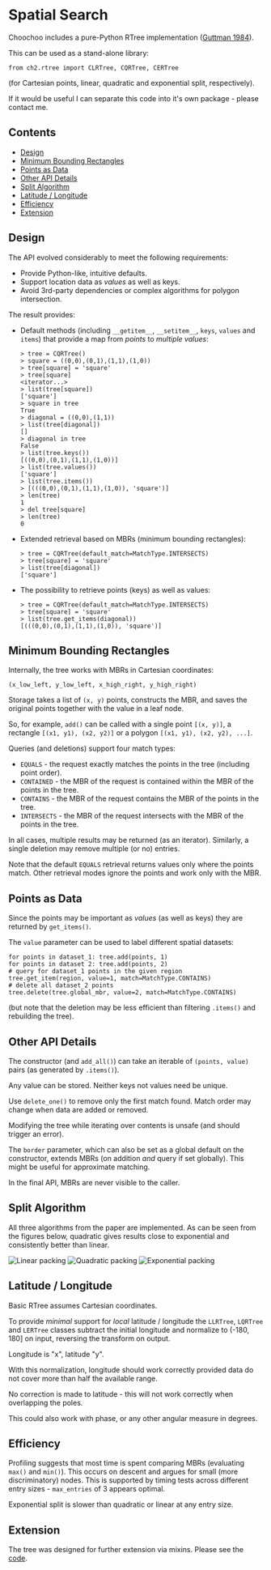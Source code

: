 
# Spatial Search

Choochoo includes a pure-Python RTree implementation ([Guttman
1984](https://github.com/andrewcooke/choochoo/blob/master/data/dev/guttman-r-trees.pdf)).

This can be used as a stand-alone library:

    from ch2.rtree import CLRTree, CQRTree, CERTree

(for Cartesian points, linear, quadratic and exponential split,
respectively).

If it would be useful I can separate this code into it's own package -
please contact me.

## Contents

* [Design](#design)
* [Minimum Bounding Rectangles](#minimum-bounding-rectangles)
* [Points as Data](#points-as-data)
* [Other API Details](#other-api-details)
* [Split Algorithm](#split-algorithm)
* [Latitude / Longitude](#latitude--longitude)
* [Efficiency](#efficiency)
* [Extension](#extension)

## Design

The API evolved considerably to meet the following requirements:
  * Provide Python-like, intuitive defaults.
  * Support location data as *values* as well as keys.
  * Avoid 3rd-party dependencies or complex algorithms for polygon
    intersection.

The result provides:

  * Default methods (including `__getitem__`, `__setitem__`, `keys`,
    `values` and `items`) that provide a map from *points* to
    *multiple values*:

        > tree = CQRTree()
        > square = ((0,0),(0,1),(1,1),(1,0))
        > tree[square] = 'square'
        > tree[square]
        <iterator...>
        > list(tree[square])
        ['square']
        > square in tree
        True
        > diagonal = ((0,0),(1,1))
        > list(tree[diagonal])
        []
        > diagonal in tree
        False
        > list(tree.keys())
        [((0,0),(0,1),(1,1),(1,0))]
        > list(tree.values())
        ['square']
        > list(tree.items())
        > [(((0,0),(0,1),(1,1),(1,0)), 'square')]
        > len(tree)
        1
        > del tree[square]
        > len(tree)
        0

  * Extended retrieval based on MBRs (minimum bounding rectangles):

        > tree = CQRTree(default_match=MatchType.INTERSECTS)
        > tree[square] = 'square'
        > list(tree[diagonal])
        ['square']

  * The possibility to retrieve points (keys) as well as values:

        > tree = CQRTree(default_match=MatchType.INTERSECTS)
        > tree[square] = 'square'
        > list(tree.get_items(diagonal))
        [(((0,0),(0,1),(1,1),(1,0)), 'square')]

## Minimum Bounding Rectangles

Internally, the tree works with MBRs in Cartesian coordinates:

    (x_low_left, y_low_left, x_high_right, y_high_right)

Storage takes a list of `(x, y)` points, constructs the MBR, and saves
the original points together with the value in a leaf node.

So, for example, `add()` can be called with a single point `[(x, y)]`,
a rectangle `[(x1, y1), (x2, y2)]` or a polygon `[(x1, y1), (x2, y2),
...]`.

Queries (and deletions) support four match types:
* `EQUALS` - the request exactly matches the points in the tree
   (including point order).
* `CONTAINED` - the MBR of the request is contained within the MBR of
  the points in the tree.
* `CONTAINS` - the MBR of the request contains the MBR of the points
  in the tree.
* `INTERSECTS` - the MBR of the request intersects with the MBR of the
  points in the tree.

In all cases, multiple results may be returned (as an iterator).
Similarly, a single deletion may remove multiple (or no) entries.

Note that the default `EQUALS` retrieval returns values only where the
points match.  Other retrieval modes ignore the points and work only
with the MBR.

## Points as Data

Since the points may be important as *values* (as well as keys) they
are returned by `get_items()`.

The `value` parameter can be used to label different spatial datasets:

    for points in dataset_1: tree.add(points, 1)
    for points in dataset 2: tree.add(points, 2)
    # query for dataset_1 points in the given region
    tree.get_item(region, value=1, match=MatchType.CONTAINS)
    # delete all dataset_2 points
    tree.delete(tree.global_mbr, value=2, match=MatchType.CONTAINS)

(but note that the deletion may be less efficient than filtering
`.items()` and rebuilding the tree).

## Other API Details

The constructor (and `add_all()`) can take an iterable of `(points,
value)` pairs (as generated by `.items()`).

Any value can be stored.  Neither keys not values need be unique.

Use `delete_one()` to remove only the first match found.  Match order
may change when data are added or removed.

Modifying the tree while iterating over contents is unsafe (and should
trigger an error).

The `border` parameter, which can also be set as a global default on
the constructor, extends MBRs (on addition *and* query if set
globally).  This might be useful for approximate matching.

In the final API, MBRs are never visible to the caller.

## Split Algorithm

All three algorithms from the paper are implemented.  As can be seen
from the figures below, quadratic gives results close to exponential
and consistently better than linear.

![Linear packing](rtree-linear.png)
![Quadratic packing](rtree-quadratic.png)
![Exponential packing](rtree-exponential.png)

## Latitude / Longitude

Basic RTree assumes Cartesian coordinates.

To provide *minimal* support for *local* latitude / longitude the
`LLRTree`, `LQRTree` and `LERTree` classes subtract the initial
longitude and normalize to (-180, 180] on input, reversing the
transform on output.

Longitude is "x", latitude "y".

With this normalization, longitude should work correctly provided data
do not cover more than half the available range.

No correction is made to latitude - this will not work correctly when
overlapping the poles.

This could also work with phase, or any other angular measure in
degrees.

## Efficiency

Profiling suggests that most time is spent comparing MBRs (evaluating
`max()` and `min()`).  This occurs on descent and argues for small
(more discriminatory) nodes.  This is supported by timing tests
across different entry sizes - `max_entries` of 3 appears optimal.

Exponential split is slower than quadratic or linear at any entry
size.

## Extension

The tree was designed for further extension via mixins.  Please see
the
[code](https://github.com/andrewcooke/choochoo/blob/master/ch2/arty/tree.py).
